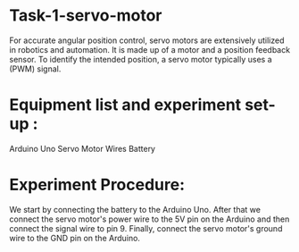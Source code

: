 # Task-1-servo-motor
For accurate angular position control, servo motors are extensively utilized in robotics and automation.  It is made up of a motor and a position feedback sensor. To identify the intended position, a servo motor typically uses a  (PWM) signal.
# Equipment list and experiment set-up :
Arduino Uno
Servo Motor
Wires
Battery
# Experiment Procedure:
We start by connecting the battery to the Arduino Uno. After that we connect the servo motor's power wire to the 5V pin on the Arduino and then connect the signal wire to pin 9. Finally, connect the servo motor's ground wire to the GND pin on the Arduino.

